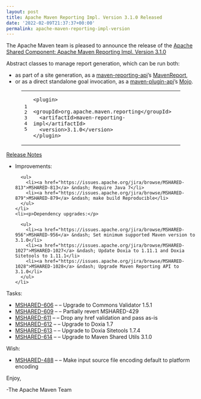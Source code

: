 ```yaml
---
layout: post
title: Apache Maven Reporting Impl. Version 3.1.0 Released
date: '2022-02-09T21:37:37+00:00'
permalink: apache-maven-reporting-impl-version
---
```

<div class="entry-content"><p>The Apache Maven team is pleased to announce the release of the
  <a href="https://maven.apache.org/shared/maven-reporting-impl/">Apache Shared Component: Apache Maven Reporting Impl. Version 3.1.0</a></p>

  <p>Abstract classes to manage report generation, which can be run both:</p>

  <ul>
    <li>as part of a site generation, as a <a href="https://maven.apache.org/shared/maven-reporting-api/">maven-reporting-api</a>&rsquo;s <a href="https://maven.apache.org/shared/maven-reporting-api/apidocs/org/apache/maven/reporting/MavenReport.html">MavenReport</a>,</li>
    <li>or as a direct standalone goal invocation, as a <a href="https://maven.apache.org/ref/current/maven-plugin-api/">maven-plugin-api</a>&rsquo;s <a href="https://maven.apache.org/ref/current/maven-plugin-api/apidocs/org/apache/maven/plugin/Mojo.html">Mojo</a>.</li>
  </ul>


  <figure class='code'><figcaption><span></span></figcaption><div class="highlight"><table><tr><td class="gutter"><pre class="line-numbers"><span class='line-number'>1</span>
<span class='line-number'>2</span>
<span class='line-number'>3</span>
<span class='line-number'>4</span>
<span class='line-number'>5</span>
</pre></td><td class='code'><pre><code class='xml'><span class='line'><span class="nt">&lt;plugin&gt;</span>
</span><span class='line'>  <span class="nt">&lt;groupId&gt;</span>org.apache.maven.reporting<span class="nt">&lt;/groupId&gt;</span>
</span><span class='line'>  <span class="nt">&lt;artifactId&gt;</span>maven-reporting-impl<span class="nt">&lt;/artifactId&gt;</span>
</span><span class='line'>  <span class="nt">&lt;version&gt;</span>3.1.0<span class="nt">&lt;/version&gt;</span>
</span><span class='line'><span class="nt">&lt;/plugin&gt;</span>
</span></code></pre></td></tr></table></div></figure>




  <!-- more -->


  <p><a href="https://issues.apache.org/jira/secure/ReleaseNote.jspa?projectId=12317922&amp;version=12341015">Release Notes</a></p>

  <ul>
    <li><p>Improvements:</p>

      <ul>
        <li><a href="https://issues.apache.org/jira/browse/MSHARED-813">MSHARED-813</a> &ndash; Require Java 7</li>
        <li><a href="https://issues.apache.org/jira/browse/MSHARED-879">MSHARED-879</a> &ndash; make build Reproducible</li>
      </ul>
    </li>
    <li><p>Dependency upgrades:</p>

      <ul>
        <li><a href="https://issues.apache.org/jira/browse/MSHARED-956">MSHARED-956</a> &ndash; Set minimum supported Maven version to 3.1.0</li>
        <li><a href="https://issues.apache.org/jira/browse/MSHARED-1027">MSHARED-1027</a> &ndash; Update Doxia to 1.11.1 and Doxia Sitetools to 1.11.1</li>
        <li><a href="https://issues.apache.org/jira/browse/MSHARED-1028">MSHARED-1028</a> &ndash; Upgrade Maven Reporting API to 3.1.0</li>
      </ul>
    </li>
  </ul>


  <p>Tasks:</p>

  <ul>
    <li><a href="https://issues.apache.org/jira/browse/MSHARED-606">MSHARED-606</a> &ndash; &ndash; Upgrade to Commons Validator 1.5.1</li>
    <li><a href="https://issues.apache.org/jira/browse/MSHARED-609">MSHARED-609</a> &ndash; &ndash; Partially revert MSHARED-429</li>
    <li><a href="https://issues.apache.org/jira/browse/MSHARED-611">MSHARED-611</a> &ndash; &ndash; Drop any href validation and pass as-is</li>
    <li><a href="https://issues.apache.org/jira/browse/MSHARED-612">MSHARED-612</a> &ndash; &ndash; Upgrade to Doxia 1.7</li>
    <li><a href="https://issues.apache.org/jira/browse/MSHARED-613">MSHARED-613</a> &ndash; &ndash; Upgrade to Doxia Sitetools 1.7.4</li>
    <li><a href="https://issues.apache.org/jira/browse/MSHARED-614">MSHARED-614</a> &ndash; &ndash; Upgrade to Maven Shared Utils 3.1.0</li>
  </ul>


  <p>Wish:</p>

  <ul>
    <li><a href="https://issues.apache.org/jira/browse/MSHARED-488">MSHARED-488</a> &ndash; &ndash; Make input source file encoding default to platform encoding</li>
  </ul>


  <p>Enjoy,</p>

  <p>-The Apache Maven Team</p>
